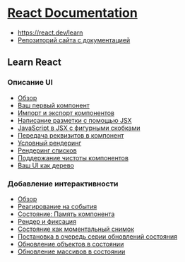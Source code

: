 # [React Documentation](../index.md)

- <a href="https://react.dev/learn" target="_blank">https://react.dev/learn</a>
- <a href="https://github.com/reactjs/react.dev" target="_blank">Репозиторий сайта с документацией</a>

## Learn React

### Описание UI

- [Обзор](<./Learn React/1. Describing the UI/0. Overview.md>)
- [Ваш первый компонент](<./Learn React/1. Describing the UI/1. Your First Component.md>)
- [Импорт и экспорт компонентов](<./Learn React/1. Describing the UI/2. Importing and Exporting Components.md>)
- [Написание разметки с помощью JSX](<./Learn React/1. Describing the UI/3. Writing Markup with JSX.md>)
- [JavaScript в JSX с фигурными скобками](<./Learn React/1. Describing the UI/4. JavaScript in JSX with Curly Braces.md>)
- [Передача реквизитов в компонент](<./Learn React/1. Describing the UI/5. Passing Props to a Component.md>)
- [Условный рендеринг](<./Learn React/1. Describing the UI/6. Conditional Rendering.md>)
- [Рендеринг списков](<./Learn React/1. Describing the UI/7. Rendering Lists.md>)
- [Поддержание чистоты компонентов](<./Learn React/1. Describing the UI/8. Keeping Components Pure.md>)
- [Ваш UI как дерево](<./Learn React/1. Describing the UI/9. Your UI as a tree.md>)

### Добавление интерактивности

- [Обзор](<./Learn React/2. Adding Interactivity/0. Overview.md>)
- [Реагирование на события](<./Learn React/2. Adding Interactivity/1. Responding to Events.md>)
- [Состояние: Память компонента](<./Learn React/2. Adding Interactivity/2. State. A Component's Memory.md>)
- [Рендер и фиксация](<./Learn React/2. Adding Interactivity/3. Render and Commit.md>)
- [Состояние как моментальный снимок](<./Learn React/2. Adding Interactivity/4. State as a Snapshot.md>)
- [Постановка в очередь серии обновлений состояния](<./Learn React/2. Adding Interactivity/5. Queueing a Series of State Updates.md>)
- [Обновление объектов в состоянии](<./Learn React/2. Adding Interactivity/6. Updating Objects in State.md>)
- [Обновление массивов в состоянии](<./Learn React/2. Adding Interactivity/7. Updating Arrays in State.md>)
